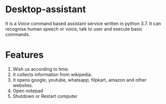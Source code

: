 # Desktop-assistant
It is a Voice command based assistant service written in python 3.7. It can recognise human speech or voice, talk to user and execute basic commands.

# Features
1. Wish us according to time.
2. It collects information from wikipedia.
3. It opens google, youtube, whatsapp, filpkart, amazon and other websites.
4. Open notepad
5. Shutdown or Restart computer
